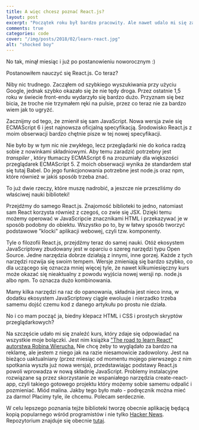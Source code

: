 ```yaml
---
title: A więc chcesz poznać React.js?
layout: post
excerpt: "Początek roku był bardzo pracowity. Ale nawet udalo mi się zaczać uczyć. To już coś!"
comments: true
categories: code
cover: "/img/posts/2018/02/learn-react.jpg"
alt: "shocked boy"
---
```


<p>No tak, minął miesiąc i już po postanowieniu noworocznym :)</p>

<p>Postanowiłem nauczyć się React.js. Co teraz? </p>

<p>Niby nic trudnego. Zacząłem od szybkiego wyszukiwania przy użyciu Google, jednak szybko okazało się że nie tędy droga. Przez ostatnie 1,5 roku w świecie front-endu wydarzyło się bardzo dużo. Przyznam się bez bicia, że troche nie trzymałem ręki na pulsie, przez co teraz nie za bardzo wiem jak to ugryźć.</p>

<p>Zacznijmy od tego, że zmienił się sam JavaScript. Nowa wersja zwie się ECMAScript 6 i jest najnowsza oficjalną specyfikacją. Środowisko React.js z moim obserwacji bardzo chętnie pisze w tej nowej specyfikacji. </p>

<p>Nie było by w tym nic nie zwykłego, lecz przeglądarki nie do końca radzą sobie z nowinkami składniowymi. Aby temu zaradzić potrzebny jest <em>transpiler	</em>, który tłumaczy ECMAScript 6 na zrozumiały dla większości przeglądarek ECMAScript 5. Z moich obserwacji wynika że standardem stał się tutaj Babel. Do jego funkcjonowania potrzebne jest node.js oraz npm, które również w jakiś sposób trzeba znać. </p>

<p>To już dwie rzeczy, które muszę nadrobić, a jeszcze nie przeszliśmy do właściwej nauki biblioteki!</p>

<p>Przejdźmy do samego React.js. Znajomość biblioteki to jedno, natomiast sam React korzysta również z czegoś, co zwie się JSX. Dzięki temu możemy operować w JavaScripcie znacznikami HTML i przekazywać je w sposób podobny do obiektu. Wszystko po to, by w łatwy sposób tworzyć podstawowe "klocki" aplikacji webowej, czyli tzw. komponenty.</p>

<p>Tyle o filozofii React.js, przejdźmy teraz do samej nauki. Otóż ekosystem JavaScriptowy zbudowany jest w oparciu o szereg narzędzi typu Open Source. Jedne narzędzia dobrze działają z innymi, inne gorzej. Każde z tych narzędzi rozwija się swoim tempem. Wersje zmieniają się bardzo szybko, co dla uczącego się oznacza mniej więcej tyle, że nawet kilkumiesięczny kurs może okazać się nieaktualny z powodu wyjścia nowej wersji np. node.js albo npm. To oznacza dużo kombinowania.</p>

<p>Mamy kilka narzędzi na raz do opanowania, składnia jest nieco inna, w dodatku ekosystem JavaScriptowy ciągle ewoluuje i nierzadko trzeba samemu dojść czemu kod z danego artykułu po prostu nie działa.</p>

<p>No i co mam począć ja, biedny klepacz HTML i CSS i prostych skryptów przeglądarkowych? </p>

<p>Na szczęście udało mi się znaleźć kurs, który zdaje się odpowiadać na wszystkie moje bolączki. Jest nim książka <a href="https://leanpub.com/the-road-to-learn-react" target="_blank">"The road to learn React" autorstwa Robina Wierucha.</a> Nie chcę żeby to wyglądało za bardzo na reklamę, ale jestem z niego jak na razie niesamowicie zadowolony. Jest na bieżąco uaktualniany (przez miesiąc od momentu mojego pierwszego z nim spotkania wyszła już nowa wersja), przedstawiając podstawy React.js powoli wprowadza w nową składnię JavaScript. Problemy instalacyjne rozwiązane są przez skorzystanie ze wspaniałego narzędzia create-react-app, czyli takiego gotowego projektu który możemy sobie samemu odpalić i pozmieniać. Miód malina. Jakby tego było mało - podręcznik można mieć za darmo! Płacimy tyle, ile chcemu. Polecam serdecznie.</p>

<p>W celu lepszego poznania tejże biblioteki tworzę obecnie aplikację będącą kopią popularnego wśród programistów i nie tylko <a href="https://news.ycombinator.com/">Hacker News</a>. Repozytorium znajduje się obecnie <a href="https://github.com/bananovitch/badger-news" target="_blank">tutaj</a>.</p>